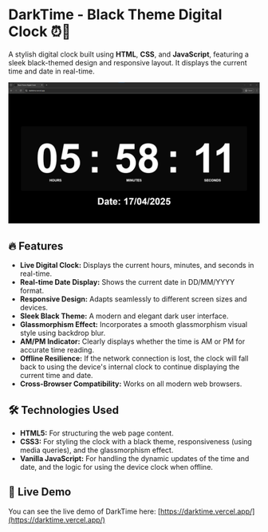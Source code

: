 # DarkTime - Black Theme Digital Clock ⏰🖤

A stylish digital clock built using **HTML**, **CSS**, and **JavaScript**, featuring a sleek black-themed design and responsive layout. It displays the current time and date in real-time.

![DarkTime Clock Screenshot](https://raw.githubusercontent.com/armanhossen-dev/DarkTime/refs/heads/main/Screenshot.png)

## 🔥 Features

- **Live Digital Clock:** Displays the current hours, minutes, and seconds in real-time.
- **Real-time Date Display:** Shows the current date in DD/MM/YYYY format.
- **Responsive Design:** Adapts seamlessly to different screen sizes and devices.
- **Sleek Black Theme:** A modern and elegant dark user interface.
- **Glassmorphism Effect:** Incorporates a smooth glassmorphism visual style using backdrop blur.
- **AM/PM Indicator:** Clearly displays whether the time is AM or PM for accurate time reading.
- **Offline Resilience:** If the network connection is lost, the clock will fall back to using the device's internal clock to continue displaying the current time and date.
- **Cross-Browser Compatibility:** Works on all modern web browsers.

## 🛠️ Technologies Used

- **HTML5:** For structuring the web page content.
- **CSS3:** For styling the clock with a black theme, responsiveness (using media queries), and the glassmorphism effect.
- **Vanilla JavaScript:** For handling the dynamic updates of the time and date, and the logic for using the device clock when offline.

## 🚀 Live Demo

You can see the live demo of DarkTime here: [https://darktime.vercel.app/](https://darktime.vercel.app/)
